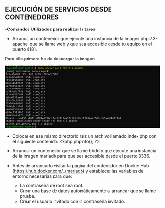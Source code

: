 ## EJECUCIÓN DE SERVICIOS DESDE CONTENEDORES ##

-**Comandos Utilizados  para realizar la tarea**

- Arranca un contenedor que ejecute una instancia de la imagen php:7.3-apache, que se llame web y que sea accesible desde tu equipo en el puerto 8181.

Para ello primero he de descargar la imagen

![Imagenphp.png](https://github.com/Rardati/Despliegue/blob/main/Docker/Ejercicio4/Imagenphp.png)


- Colocar en ese mismo directorio raíz un archivo llamado index.php con el siguiente contenido: &lt;?php phpinfo(); ?>




- Arrancar un contenedor que se llame bbdd y que ejecute una instancia de la imagen mariadb para que sea accesible desde el puerto 3336.





- Antes de arrancarlo visitar la página del contenedor en Docker Hub (https://hub.docker.com/_/mariadb) y establecer las variables de entorno necesarias para que:
    - La contraseña de root sea root.
    - Crear una base de datos automáticamente al arrancar que se llame prueba.
    - Crear el usuario invitado con la contraseña invitado.



    